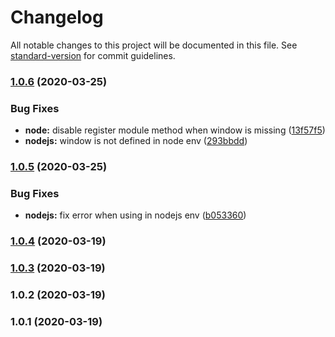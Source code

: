 # Changelog

All notable changes to this project will be documented in this file. See [standard-version](https://github.com/conventional-changelog/standard-version) for commit guidelines.

### [1.0.6](https://github.com/filestack/filestack-loader-js/compare/v1.0.5...v1.0.6) (2020-03-25)


### Bug Fixes

* **node:** disable register module method when window is missing ([13f57f5](https://github.com/filestack/filestack-loader-js/commit/13f57f5da2f12cad91e92e3375bd356262e667ff))
* **nodejs:** window is not defined in node env ([293bbdd](https://github.com/filestack/filestack-loader-js/commit/293bbddcaa4665d6402ddb884253e9ab93c752ef))

### [1.0.5](https://github.com/filestack/filestack-loader-js/compare/v1.0.4...v1.0.5) (2020-03-25)


### Bug Fixes

* **nodejs:** fix error when using in nodejs env ([b053360](https://github.com/filestack/filestack-loader-js/commit/b053360da56c3c9a97c5bee16b860ff6faf06995))

### [1.0.4](https://github.com/filestack/filestack-loader-js/compare/v1.0.3...v1.0.4) (2020-03-19)

### [1.0.3](https://github.com/filestack/filestack-loader-js/compare/v1.0.2...v1.0.3) (2020-03-19)

### 1.0.2 (2020-03-19)

### 1.0.1 (2020-03-19)
